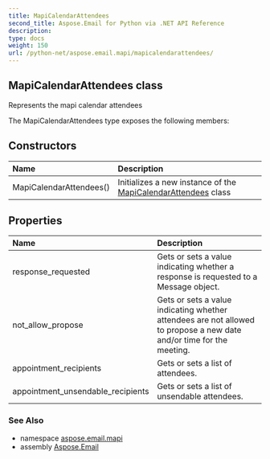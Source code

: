 ```yaml
---
title: MapiCalendarAttendees
second_title: Aspose.Email for Python via .NET API Reference
description: 
type: docs
weight: 150
url: /python-net/aspose.email.mapi/mapicalendarattendees/
---
```


## MapiCalendarAttendees class

Represents the mapi calendar attendees

The MapiCalendarAttendees type exposes the following members:
## Constructors
| Name | Description |
| :- | :- |
|MapiCalendarAttendees()|Initializes a new instance of the [MapiCalendarAttendees](/email/python-net/aspose.email.mapi/mapicalendarattendees/) class|
## Properties
| Name | Description |
| :- | :- |
|response_requested|Gets or sets a value indicating whether a response is requested to a Message object.|
|not_allow_propose|Gets or sets a value indicating whether attendees are not allowed to propose a new date and/or time for the meeting.|
|appointment_recipients|Gets or sets a list of attendees.|
|appointment_unsendable_recipients|Gets or sets a list of unsendable attendees.|

### See Also

* namespace [aspose.email.mapi](/email/python-net/aspose.email.mapi/)
* assembly [Aspose.Email](/email/python-net/)

